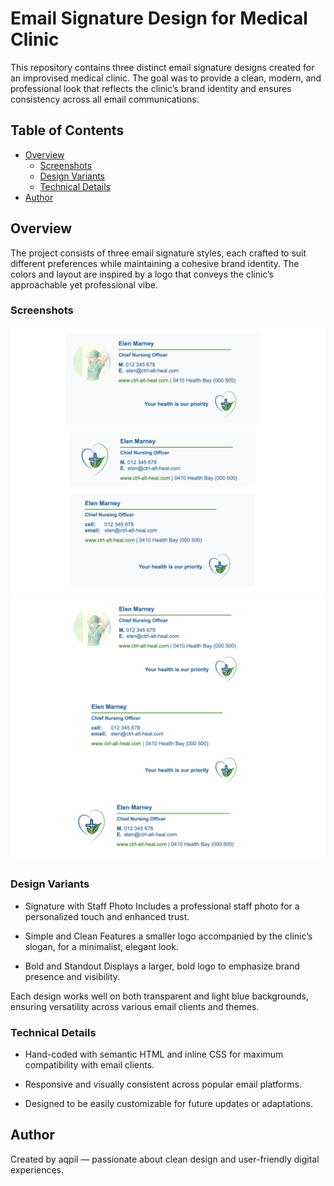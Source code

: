 # Email Signature Design for Medical Clinic

This repository contains three distinct email signature designs created for an improvised medical clinic. The goal was to provide a clean, modern, and professional look that reflects the clinic’s brand identity and ensures consistency across all email communications.

## Table of Contents

- [Overview](#overview)
  - [Screenshots](#screenshots)
  - [Design Variants](#design-variants)
  - [Technical Details](#technical-details)
- [Author](#author)

## Overview

The project consists of three email signature styles, each crafted to suit different preferences while maintaining a cohesive brand identity. The colors and layout are inspired by a logo that conveys the clinic’s approachable yet professional vibe.

### Screenshots

![](./screenshots/screenshot-ctrl-alt-heal-background.png)
![](./screenshots/screenshot-ctrl-alt-heal-transparent.png)

### Design Variants

- Signature with Staff Photo
  Includes a professional staff photo for a personalized touch and enhanced trust.

- Simple and Clean
  Features a smaller logo accompanied by the clinic’s slogan, for a minimalist, elegant look.

- Bold and Standout
  Displays a larger, bold logo to emphasize brand presence and visibility.

Each design works well on both transparent and light blue backgrounds, ensuring versatility across various email clients and themes.

### Technical Details

- Hand-coded with semantic HTML and inline CSS for maximum compatibility with email clients.

- Responsive and visually consistent across popular email platforms.

- Designed to be easily customizable for future updates or adaptations.

## Author

Created by aqpil — passionate about clean design and user-friendly digital experiences.
